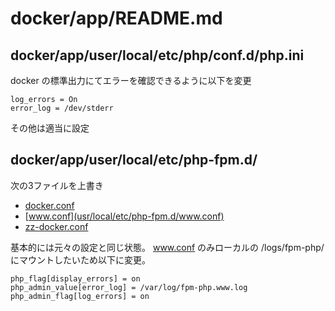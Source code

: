 # docker/app/README.md

## docker/app/user/local/etc/php/conf.d/php.ini
docker の標準出力にてエラーを確認できるように以下を変更
```
log_errors = On
error_log = /dev/stderr
```

その他は適当に設定

## docker/app/user/local/etc/php-fpm.d/

次の3ファイルを上書き
- [docker.conf](usr/local/etc/php-fpm.d/docker.conf)
- [www.conf](usr/local/etc/php-fpm.d/www.conf)
- [zz-docker.conf](usr/local/etc/php-fpm.d/zz-docker.conf)

基本的には元々の設定と同じ状態。
www.conf のみローカルの /logs/fpm-php/ にマウントしたいため以下に変更。
```$xslt
php_flag[display_errors] = on
php_admin_value[error_log] = /var/log/fpm-php.www.log
php_admin_flag[log_errors] = on
```
